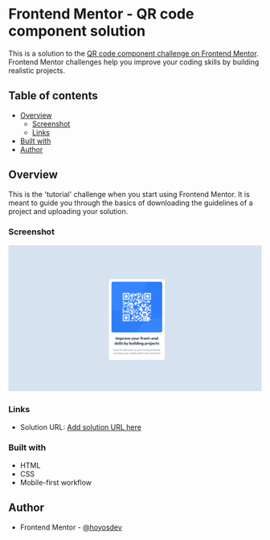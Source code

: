 # Frontend Mentor - QR code component solution

This is a solution to the [QR code component challenge on Frontend Mentor](https://www.frontendmentor.io/challenges/qr-code-component-iux_sIO_H). Frontend Mentor challenges help you improve your coding skills by building realistic projects. 

## Table of contents

- [Overview](#overview)
  - [Screenshot](#screenshot)
  - [Links](#links)
- [Built with](#built-with)
- [Author](#author)

## Overview

This is the 'tutorial' challenge when you start using Frontend Mentor. It is meant to guide you through the basics of downloading the guidelines of a project and uploading your solution.

### Screenshot

![](./images/screenshot.png)

### Links

- Solution URL: [Add solution URL here](https://your-solution-url.com)

### Built with

- HTML
- CSS
- Mobile-first workflow

## Author

- Frontend Mentor - [@hoyosdev](https://www.frontendmentor.io/profile/yourusername)

